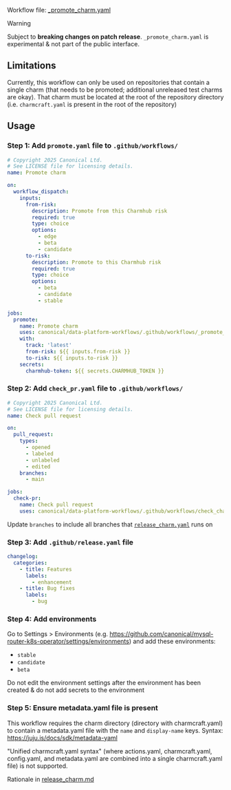 Workflow file: [_promote_charm.yaml](_promote_charm.yaml)

> [!WARNING]
> Subject to **breaking changes on patch release**. `_promote_charm.yaml` is experimental & not part of the public interface.

## Limitations
Currently, this workflow can only be used on repositories that contain a single charm (that needs to be promoted; additional unreleased test charms are okay). That charm must be located at the root of the repository directory (i.e. `charmcraft.yaml` is present in the root of the repository)

## Usage
### Step 1: Add `promote.yaml` file to `.github/workflows/`
```yaml
# Copyright 2025 Canonical Ltd.
# See LICENSE file for licensing details.
name: Promote charm

on:
  workflow_dispatch:
    inputs:
      from-risk:
        description: Promote from this Charmhub risk
        required: true
        type: choice
        options:
          - edge
          - beta
          - candidate
      to-risk:
        description: Promote to this Charmhub risk
        required: true
        type: choice
        options:
          - beta
          - candidate
          - stable

jobs:
  promote:
    name: Promote charm
    uses: canonical/data-platform-workflows/.github/workflows/_promote_charm.yaml@v0.0.0
    with:
      track: 'latest'
      from-risk: ${{ inputs.from-risk }}
      to-risk: ${{ inputs.to-risk }}
    secrets:
      charmhub-token: ${{ secrets.CHARMHUB_TOKEN }}
```
### Step 2: Add `check_pr.yaml` file to `.github/workflows/`
```yaml
# Copyright 2025 Canonical Ltd.
# See LICENSE file for licensing details.
name: Check pull request

on:
  pull_request:
    types:
      - opened
      - labeled
      - unlabeled
      - edited
    branches:
      - main

jobs:
  check-pr:
    name: Check pull request
    uses: canonical/data-platform-workflows/.github/workflows/check_charm_pr.yaml@v0.0.0
```
Update `branches` to include all branches that [`release_charm.yaml`](release_charm.md) runs on

### Step 3: Add `.github/release.yaml` file
```yaml
changelog:
  categories:
    - title: Features
      labels:
        - enhancement
    - title: Bug fixes
      labels:
        - bug
```

### Step 4: Add environments
Go to Settings > Environments (e.g. https://github.com/canonical/mysql-router-k8s-operator/settings/environments) and add these environments:
- `stable`
- `candidate`
- `beta`

Do not edit the environment settings after the environment has been created & do not add secrets to the environment

### Step 5: Ensure metadata.yaml file is present
This workflow requires the charm directory (directory with charmcraft.yaml) to contain a metadata.yaml file with the `name` and `display-name` keys. Syntax: https://juju.is/docs/sdk/metadata-yaml

"Unified charmcraft.yaml syntax" (where actions.yaml, charmcraft.yaml, config.yaml, and metadata.yaml are combined into a single charmcraft.yaml file) is not supported.

Rationale in [release_charm.md](release_charm.md#rationale)
